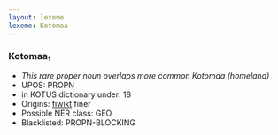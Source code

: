```yaml
---
layout: lexeme
lexeme: Kotomaa
---
```


###  Kotomaa₁

* _This rare proper noun overlaps more common *Kotomaa* (homeland)_
* UPOS:  PROPN
* in KOTUS dictionary under:  18
* Origins: [fiwikt](https://fi.wiktionary.org/wiki/Kotomaa) finer 
* Possible NER class:  GEO
* Blacklisted:  PROPN-BLOCKING

